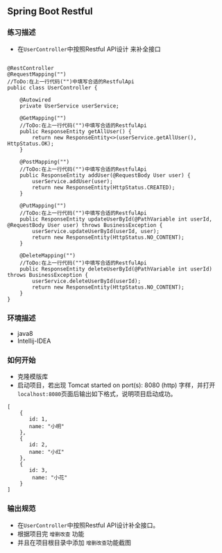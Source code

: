 ## Spring Boot Restful

### 练习描述
- 在`UserController`中按照Restful API设计 来补全接口
```

@RestController
@RequestMapping("")
//ToDo:在上一行代码("")中填写合适的RestfulApi
public class UserController {

    @Autowired
    private UserService userService;

    @GetMapping("")
    //ToDo:在上一行代码("")中填写合适的RestfulApi
    public ResponseEntity getAllUser() {
        return new ResponseEntity<>(userService.getAllUser(), HttpStatus.OK);
    }

    @PostMapping("")
    //ToDo:在上一行代码("")中填写合适的RestfulApi
    public ResponseEntity addUser(@RequestBody User user) {
        userService.addUser(user);
        return new ResponseEntity(HttpStatus.CREATED);
    }

    @PutMapping("")
    //ToDo:在上一行代码("")中填写合适的RestfulApi
    public ResponseEntity updateUserById(@PathVariable int userId, @RequestBody User user) throws BusinessException {
        userService.updateUserById(userId, user);
        return new ResponseEntity(HttpStatus.NO_CONTENT);
    }

    @DeleteMapping("")
    //ToDo:在上一行代码("")中填写合适的RestfulApi
    public ResponseEntity deleteUserById(@PathVariable int userId) throws BusinessException {
        userService.deleteUserById(userId);
        return new ResponseEntity(HttpStatus.NO_CONTENT);
    }
}
```

### 环境描述
- java8
- Intellij-IDEA

### 如何开始
- 克隆模版库
- 启动项目，若出现 Tomcat started on port(s): 8080 (http) 字样，并打开`localhost:8080`页面后输出如下格式，说明项目启动成功。
```
[
    {
       id: 1,
       name: "小明"
    },
    {
       id: 2,
       name: "小红"
    },
    {
       id: 3,
        name: "小花"
    }
]
```


### 输出规范
-  在`UserController`中按照Restful API设计补全接口。
-  根据项目完 `增删改查` 功能
- 并且在项目根目录中添加 `增删改查`功能截图
